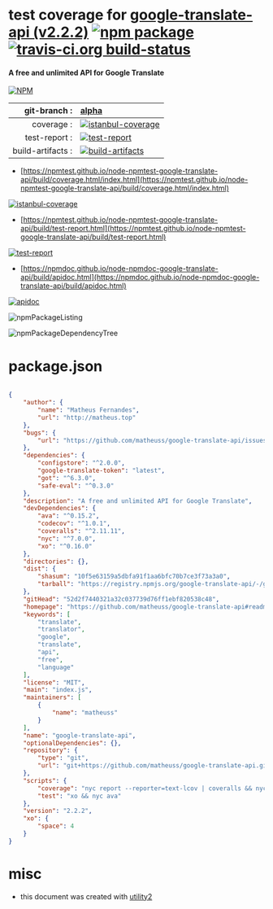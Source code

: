 # test coverage for  [google-translate-api (v2.2.2)](https://github.com/matheuss/google-translate-api#readme)  [![npm package](https://img.shields.io/npm/v/npmtest-google-translate-api.svg?style=flat-square)](https://www.npmjs.org/package/npmtest-google-translate-api) [![travis-ci.org build-status](https://api.travis-ci.org/npmtest/node-npmtest-google-translate-api.svg)](https://travis-ci.org/npmtest/node-npmtest-google-translate-api)
#### A free and unlimited API for Google Translate

[![NPM](https://nodei.co/npm/google-translate-api.png?downloads=true&downloadRank=true&stars=true)](https://www.npmjs.com/package/google-translate-api)

| git-branch : | [alpha](https://github.com/npmtest/node-npmtest-google-translate-api/tree/alpha)|
|--:|:--|
| coverage : | [![istanbul-coverage](https://npmtest.github.io/node-npmtest-google-translate-api/build/coverage.badge.svg)](https://npmtest.github.io/node-npmtest-google-translate-api/build/coverage.html/index.html)|
| test-report : | [![test-report](https://npmtest.github.io/node-npmtest-google-translate-api/build/test-report.badge.svg)](https://npmtest.github.io/node-npmtest-google-translate-api/build/test-report.html)|
| build-artifacts : | [![build-artifacts](https://npmtest.github.io/node-npmtest-google-translate-api/glyphicons_144_folder_open.png)](https://github.com/npmtest/node-npmtest-google-translate-api/tree/gh-pages/build)|

- [https://npmtest.github.io/node-npmtest-google-translate-api/build/coverage.html/index.html](https://npmtest.github.io/node-npmtest-google-translate-api/build/coverage.html/index.html)

[![istanbul-coverage](https://npmtest.github.io/node-npmtest-google-translate-api/build/screenCapture.buildCi.browser.%252Ftmp%252Fbuild%252Fcoverage.lib.html.png)](https://npmtest.github.io/node-npmtest-google-translate-api/build/coverage.html/index.html)

- [https://npmtest.github.io/node-npmtest-google-translate-api/build/test-report.html](https://npmtest.github.io/node-npmtest-google-translate-api/build/test-report.html)

[![test-report](https://npmtest.github.io/node-npmtest-google-translate-api/build/screenCapture.buildCi.browser.%252Ftmp%252Fbuild%252Ftest-report.html.png)](https://npmtest.github.io/node-npmtest-google-translate-api/build/test-report.html)

- [https://npmdoc.github.io/node-npmdoc-google-translate-api/build/apidoc.html](https://npmdoc.github.io/node-npmdoc-google-translate-api/build/apidoc.html)

[![apidoc](https://npmdoc.github.io/node-npmdoc-google-translate-api/build/screenCapture.buildCi.browser.%252Ftmp%252Fbuild%252Fapidoc.html.png)](https://npmdoc.github.io/node-npmdoc-google-translate-api/build/apidoc.html)

![npmPackageListing](https://npmtest.github.io/node-npmtest-google-translate-api/build/screenCapture.npmPackageListing.svg)

![npmPackageDependencyTree](https://npmtest.github.io/node-npmtest-google-translate-api/build/screenCapture.npmPackageDependencyTree.svg)



# package.json

```json

{
    "author": {
        "name": "Matheus Fernandes",
        "url": "http://matheus.top"
    },
    "bugs": {
        "url": "https://github.com/matheuss/google-translate-api/issues"
    },
    "dependencies": {
        "configstore": "^2.0.0",
        "google-translate-token": "latest",
        "got": "^6.3.0",
        "safe-eval": "^0.3.0"
    },
    "description": "A free and unlimited API for Google Translate",
    "devDependencies": {
        "ava": "^0.15.2",
        "codecov": "^1.0.1",
        "coveralls": "^2.11.11",
        "nyc": "^7.0.0",
        "xo": "^0.16.0"
    },
    "directories": {},
    "dist": {
        "shasum": "10f5e63159a5dbfa91f1aa6bfc70b7ce3f73a3a0",
        "tarball": "https://registry.npmjs.org/google-translate-api/-/google-translate-api-2.2.2.tgz"
    },
    "gitHead": "52d2f7440321a32c037739d76ff1ebf820538c48",
    "homepage": "https://github.com/matheuss/google-translate-api#readme",
    "keywords": [
        "translate",
        "translator",
        "google",
        "translate",
        "api",
        "free",
        "language"
    ],
    "license": "MIT",
    "main": "index.js",
    "maintainers": [
        {
            "name": "matheuss"
        }
    ],
    "name": "google-translate-api",
    "optionalDependencies": {},
    "repository": {
        "type": "git",
        "url": "git+https://github.com/matheuss/google-translate-api.git"
    },
    "scripts": {
        "coverage": "nyc report --reporter=text-lcov | coveralls && nyc report --reporter=text-lcov > coverage.lcov && codecov",
        "test": "xo && nyc ava"
    },
    "version": "2.2.2",
    "xo": {
        "space": 4
    }
}
```



# misc
- this document was created with [utility2](https://github.com/kaizhu256/node-utility2)
